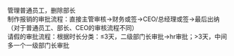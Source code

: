 管理普通员工，删除部长<br>
制作报销的审批流程：直接主管审核->财务或签->CEO/总经理或签->最后出纳（对于普通员工、部长、CEO的审核流程不同）<br>
请假的审批流程：根据时长分类：≤3天，二级部门长审批->hr审批；>3天，中间多一个一级部门长审批
